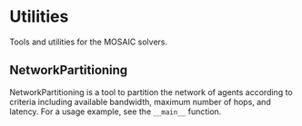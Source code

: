# Utilities

Tools and utilities for the MOSAIC solvers.

## NetworkPartitioning
NetworkPartitioning is a tool to partition the network of agents according to criteria including available bandwidth, maximum number of hops, and latency.
For a usage example, see the `__main__` function.